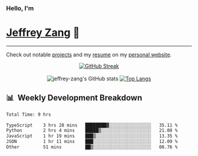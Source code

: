 
### Hello, I'm 
# [Jeffrey Zang](https://www.linkedin.com/in/jeffreyzang/) 🦀

---

Check out notable [projects](https://jeffz.dev/projects) and my [resume](https://jeffz.dev/resume) on my [personal website](https://jeffz.dev/).

<div align = 'center'>

[![GitHub Streak](https://github-readme-streak-stats.herokuapp.com/?user=jeffrey-zang&theme=tokyonight)](https://git.io/streak-stats)
<br></br>
![jeffrey-zang's GitHub stats](https://github-readme-stats.vercel.app/api?username=jeffrey-zang&show_icons=true&theme=tokyonight&hide_rank=true&hide=stars) 
[![Top Langs](https://github-readme-stats.vercel.app/api/top-langs/?username=jeffrey-zang&hide=ShaderLab,HLSL&layout=compact&theme=tokyonight)](https://github.com/anuraghazra/github-readme-stats)

</div>

## 📊 &nbsp;Weekly Development Breakdown
<!--START_SECTION:waka-->

```txt
Total Time: 9 hrs

TypeScript    3 hrs 28 mins   ████████▓░░░░░░░░░░░░░░░░   35.11 %
Python        2 hrs 4 mins    █████▒░░░░░░░░░░░░░░░░░░░   21.08 %
JavaScript    1 hr 19 mins    ███▒░░░░░░░░░░░░░░░░░░░░░   13.35 %
JSON          1 hr 11 mins    ███░░░░░░░░░░░░░░░░░░░░░░   12.09 %
Other         51 mins         ██▒░░░░░░░░░░░░░░░░░░░░░░   08.76 %
```

<!--END_SECTION:waka-->

